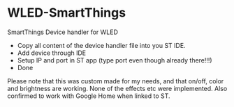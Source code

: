 # WLED-SmartThings
SmartThings Device handler for WLED

 - Copy all content of the device handler file into you ST IDE.
 - Add device through IDE
 - Setup IP and port in ST app (type port even though already there!!!)
 - Done

Please note that this was custom made for my needs, and that on/off, color and brightness are working. None of the effects etc were implemented. Also confirmed to work with Google Home when linked to ST.
